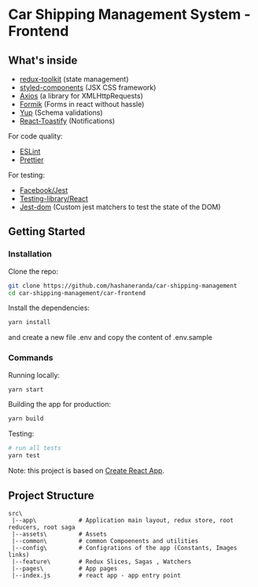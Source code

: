 # Car Shipping Management System - Frontend

## What's inside

- [redux-toolkit](https://github.com/reduxjs/redux-toolkit) (state management)
- [styled-components](https://github.com/styled-components/styled-components) (JSX CSS framework)
- [Axios](https://github.com/mzabriskie/axios) (a library for XMLHttpRequests)
- [Formik](https://github.com/formium/formik) (Forms in react without hassle)
- [Yup](https://github.com/jquense/yup) (Schema validations)
- [React-Toastify](https://github.com/fkhadra/react-toastify) (Notifications)

For code quality:

- [ESLint](https://github.com/eslint/eslint)
- [Prettier](https://github.com/prettier/prettier)

For testing:

- [Facebook/Jest](https://facebook.github.io/jest/)
- [Testing-library/React](https://testing-library.com/docs/react-testing-library/intro)
- [Jest-dom](https://github.com/testing-library/jest-dom) (Custom jest matchers to test the state of the DOM)

## Getting Started

### Installation

Clone the repo:

```bash
git clone https://github.com/hashaneranda/car-shipping-management
cd car-shipping-management/car-frontend
```

Install the dependencies:

```bash
yarn install
```

and create a new file .env and copy the content of .env.sample

### Commands

Running locally:

```bash
yarn start
```

Building the app for production:

```bash
yarn build
```

Testing:

```bash
# run all tests
yarn test

```

Note: this project is based on [Create React App](https://github.com/facebook/create-react-app).

## Project Structure

```
src\
 |--app\            # Application main layout, redux store, root reducers, root saga
 |--assets\         # Assets
 |--common\         # common Compoenents and utilities
 |--config\         # Configrations of the app (Constants, Images links)
 |--feature\        # Redux Slices, Sagas , Watchers
 |--pages\          # App pages
 |--index.js        # react app - app entry point
```
